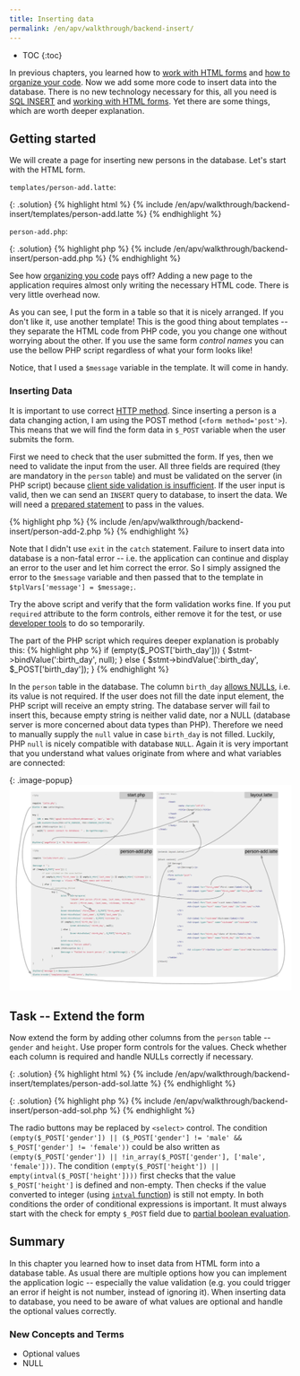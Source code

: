 ```yaml
---
title: Inserting data
permalink: /en/apv/walkthrough/backend-insert/
---
```


* TOC
{:toc}

In previous chapters, you learned how to [work with HTML forms](/en/apv/walkthrough/html-forms/) 
and [how to organize your code](/en/apv/walkthrough/organize/). Now we add some more code to insert data into the database.
There is no new technology necessary for this, all you need is [SQL INSERT](/en/apv/walkthrough/database/#insert) and
[working with HTML forms](/en/apv/walkthrough/html-forms/). Yet there are some things, which are worth deeper explanation. 

## Getting started
We will create a page for inserting new persons in the database. Let's start with the HTML form.

`templates/person-add.latte`:

{: .solution}
{% highlight html %}
{% include /en/apv/walkthrough/backend-insert/templates/person-add.latte %}
{% endhighlight %}

`person-add.php`: 

{: .solution}
{% highlight php %}
{% include /en/apv/walkthrough/backend-insert/person-add.php %}
{% endhighlight %}

See how [organizing you code](/en/apv/walkthrough/organize/) pays off? Adding a 
new page to the application requires almost only writing the necessary HTML code. There is 
very little overhead now.

As you can see, I put the form in a table so that it is nicely arranged. If you don't like it, use 
another template! This is the good thing about templates -- they separate the HTML code from PHP code, you 
you change one without worrying about the other. If you use the same form *control names* you can use
the bellow PHP script regardless of what your form looks like!

Notice, that I used a `$message` variable in the template. It will come in handy. 

### Inserting Data
It is important to use correct [HTTP method](todo). Since inserting a person is a data changing action, I
am using the POST method (`<form method='post'>`). This means that we will find the form data in 
`$_POST` variable when the user submits the form.

First we need to check that the user submitted the form. If yes, then we need to validate the input from the 
user. All three fields are required (they are mandatory in the `person` table) and must be validated on the
server (in PHP script) because [client side validation is insufficient](todo).
If the user input is valid, then we can send an `INSERT` query to database, to insert the data. We
will need a [prepared statement](/en/apv/walkthrough/backend/#selecting-data-with-parameters) 
to pass in the values.

{% highlight php %}
{% include /en/apv/walkthrough/backend-insert/person-add-2.php %}
{% endhighlight %}
 
Note that I didn't use `exit` in the `catch` statement. Failure to insert data into database is a non-fatal
error -- i.e. the application can continue and display an error to the user and let him correct the error.
So I simply assigned the error to the `$message` variable and then passed that to the template in
`$tplVars['message'] = $message;`.

Try the above script and verify that the form validation works fine. If you put `required` attribute to 
the form controls, either remove it for the test, or use [developer tools](todo) to do so temporarily.

The part of the PHP script which requires deeper explanation is probably this:
{% highlight php %}
if (empty($_POST['birth_day'])) {
    $stmt->bindValue(':birth_day', null);
} else {
    $stmt->bindValue(':birth_day', $_POST['birth_day']);
}
{% endhighlight %}

In the `person` table in the database. The 
column `birth_day` [allows NULLs](/en/apv/articles/sql-join/#null), i.e. its value is not 
required. If the user does not fill the date input element, the PHP script will receive an empty 
string. The database server will fail to insert this, because empty string is neither valid date, nor
a NULL (database server is more concerned about data types than PHP). Therefore we need to manually
supply the `null` value in case `birth_day` is not filled. Luckily, PHP `null` is nicely compatible
with database `NULL`. Again it is very important that you understand what values originate from 
where and what variables are connected: 

{: .image-popup}
![Code schema -- Script for inserting data](/en/apv/walkthrough/backend-insert/code-schematic.png)

## Task -- Extend the form
Now extend the form by adding other columns from the `person` table -- `gender` and `height`. Use proper
form controls for the values. Check whether each column is required and handle NULLs correctly if necessary.

{: .solution}
{% highlight html %}
{% include /en/apv/walkthrough/backend-insert/templates/person-add-sol.latte %}
{% endhighlight %}

{: .solution}
{% highlight php %}
{% include /en/apv/walkthrough/backend-insert/person-add-sol.php %}
{% endhighlight %}

The radio buttons may be replaced by `<select>` control. 
The condition `(empty($_POST['gender']) || ($_POST['gender'] != 'male' && $_POST['gender'] != 'female'))`
could be also written as `(empty($_POST['gender']) || !in_array($_POST['gender'], ['male', 'female']))`.
The condition `(empty($_POST['height']) || empty(intval($_POST['height'])))` first checks that the value 
`$_POST['height']` is defined and non-empty. Then checks if the value converted to integer 
(using [`intval` function](http://php.net/manual/en/function.intval.php)) is still not empty.
In both conditions the order of conditional expressions is important. It must always start with the check
for empty `$_POST` field due to [partial boolean evaluation](todo).

## Summary
In this chapter you learned how to inset data from HTML form into a database table. As usual there are multiple
options how you can implement the application logic -- especially the value validation (e.g. you could trigger
an error if height is not number, instead of ignoring it). When inserting data to database, you need to 
be aware of what values are optional and handle the optional values correctly.

### New Concepts and Terms
- Optional values
- NULL
